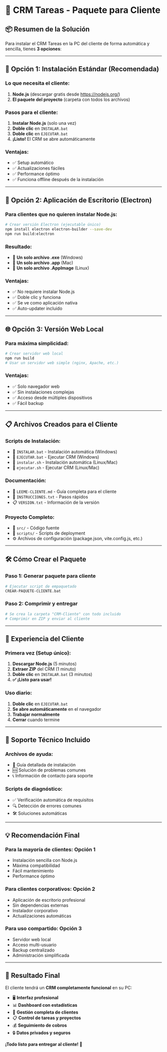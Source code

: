 # 🎁 CRM Tareas - Paquete para Cliente

## 📦 **Resumen de la Solución**

Para instalar el CRM Tareas en la PC del cliente de forma automática y sencilla, tienes **3 opciones**:

---

## 🚀 **Opción 1: Instalación Estándar (Recomendada)**

### **Lo que necesita el cliente:**
1. **Node.js** (descargar gratis desde https://nodejs.org/)
2. **El paquete del proyecto** (carpeta con todos los archivos)

### **Pasos para el cliente:**
1. **Instalar Node.js** (solo una vez)
2. **Doble clic** en `INSTALAR.bat`
3. **Doble clic** en `EJECUTAR.bat`
4. **¡Listo!** El CRM se abre automáticamente

### **Ventajas:**
- ✅ Setup automático
- ✅ Actualizaciones fáciles
- ✅ Performance óptimo
- ✅ Funciona offline después de la instalación

---

## 📱 **Opción 2: Aplicación de Escritorio (Electron)**

### **Para clientes que no quieren instalar Node.js:**

```bash
# Crear versión Electron (ejecutable único)
npm install electron electron-builder --save-dev
npm run build:electron
```

### **Resultado:**
- 📁 **Un solo archivo .exe** (Windows)
- 📁 **Un solo archivo .app** (Mac)
- 📁 **Un solo archivo .AppImage** (Linux)

### **Ventajas:**
- ✅ No requiere instalar Node.js
- ✅ Doble clic y funciona
- ✅ Se ve como aplicación nativa
- ✅ Auto-updater incluido

---

## 🌐 **Opción 3: Versión Web Local**

### **Para máxima simplicidad:**

```bash
# Crear servidor web local
npm run build
# Usar un servidor web simple (nginx, Apache, etc.)
```

### **Ventajas:**
- ✅ Solo navegador web
- ✅ Sin instalaciones complejas
- ✅ Acceso desde múltiples dispositivos
- ✅ Fácil backup

---

## 📋 **Archivos Creados para el Cliente**

### **Scripts de Instalación:**
- 📄 `INSTALAR.bat` - Instalación automática (Windows)
- 📄 `EJECUTAR.bat` - Ejecutar CRM (Windows)
- 📄 `instalar.sh` - Instalación automática (Linux/Mac)
- 📄 `ejecutar.sh` - Ejecutar CRM (Linux/Mac)

### **Documentación:**
- 📖 `LEEME-CLIENTE.md` - Guía completa para el cliente
- 📝 `INSTRUCCIONES.txt` - Pasos rápidos
- 📋 `VERSION.txt` - Información de la versión

### **Proyecto Completo:**
- 📁 `src/` - Código fuente
- 📁 `scripts/` - Scripts de deployment
- ⚙️ Archivos de configuración (package.json, vite.config.js, etc.)

---

## 🛠️ **Cómo Crear el Paquete**

### **Paso 1: Generar paquete para cliente**
```bash
# Ejecutar script de empaquetado
CREAR-PAQUETE-CLIENTE.bat
```

### **Paso 2: Comprimir y entregar**
```bash
# Se crea la carpeta "CRM-Cliente" con todo incluido
# Comprimir en ZIP y enviar al cliente
```

---

## 🎯 **Experiencia del Cliente**

### **Primera vez (Setup único):**
1. **Descargar Node.js** (5 minutos)
2. **Extraer ZIP** del CRM (1 minuto)
3. **Doble clic** en `INSTALAR.bat` (3 minutos)
4. **✅ ¡Listo para usar!**

### **Uso diario:**
1. **Doble clic** en `EJECUTAR.bat`
2. **Se abre automáticamente** en el navegador
3. **Trabajar normalmente**
4. **Cerrar** cuando termine

---

## 🔧 **Soporte Técnico Incluido**

### **Archivos de ayuda:**
- 📖 Guía detallada de instalación
- 🆘 Solución de problemas comunes
- 📞 Información de contacto para soporte

### **Scripts de diagnóstico:**
- ✅ Verificación automática de requisitos
- 🔍 Detección de errores comunes
- 🛠️ Soluciones automáticas

---

## 💡 **Recomendación Final**

### **Para la mayoría de clientes: Opción 1**
- Instalación sencilla con Node.js
- Máxima compatibilidad
- Fácil mantenimiento
- Performance óptimo

### **Para clientes corporativos: Opción 2**
- Aplicación de escritorio profesional
- Sin dependencias externas
- Instalador corporativo
- Actualizaciones automáticas

### **Para uso compartido: Opción 3**
- Servidor web local
- Acceso multi-usuario
- Backup centralizado
- Administración simplificada

---

## 🎉 **Resultado Final**

El cliente tendrá un **CRM completamente funcional** en su PC:
- 🖥️ **Interfaz profesional**
- 📊 **Dashboard con estadísticas**
- 👥 **Gestión completa de clientes**
- 📋 **Control de tareas y proyectos**
- 💰 **Seguimiento de cobros**
- 🔒 **Datos privados y seguros**

**¡Todo listo para entregar al cliente! 🚀**